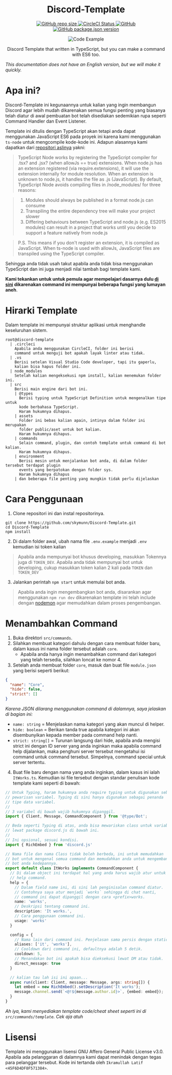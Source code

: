 <h1 align="center">Discord-Template</h1>

<p align="center">
  <a href="#">
    <img alt="GitHub repo size" src="https://img.shields.io/github/repo-size/skymunn/Discord-Template.svg">
  </a>
  <a href='https://circleci.com/gh/skymunn/Discord-Template/'>
    <img src='https://circleci.com/gh/skymunn/Discord-Template.svg?style=svg' alt='CircleCI Status' />
  </a>
  <a href='https://github.com/skymunn/Discord-Template/blob/master/LICENSE.md'>
    <img alt="GitHub" src="https://img.shields.io/github/license/skymunn/Discord-Template.svg">
  </a>
  <a href='https://github.com/skymunn/Discord-Template/blob/master/package.json'>
    <img alt="GitHub package.json version" src="https://img.shields.io/github/package-json/v/skymunn/Discord-Template.svg">
  </a>
</p>

<p align="center">
  <img alt="Code Example" src="./carbon.png">
</p>

<p align="center">Discord Template that written in TypeScript, but you can make a command with ES6 too.</p>

*This documentation does not have an English version, but we will make it quickly.*

# Apa ini?
Discord-Template ini kegunaannya untuk kalian yang ingin membangun Discord agar lebih mudah dikarenakan semua fungsi penting yang biasanya telah diatur di awal pembuatan bot telah disediakan sedemikian rupa seperti Command Handler dan Event Listener.

Template ini ditulis dengan TypeScript akan tetapi anda dapat menggunakan JavaScript ES6 pada proyek ini karena kami menggunakan `ts-node` untuk mengcompile kode-kode ini. Adapun alasannya kami dapatkan dari [repositori aslinya](https://github.com/TypeStrong/ts-node#how-it-works) yakni:

> TypeScript Node works by registering the TypeScript compiler for .tsx? and .jsx? (when allowJs == true) extensions. When node.js has an extension registered (via require.extensions), it will use the extension internally for module resolution. When an extension is unknown to node.js, it handles the file as .js (JavaScript). By default, TypeScript Node avoids compiling files in /node_modules/ for three reasons:

> 1. Modules should always be published in a format node.js can consume
> 2. Transpiling the entire dependency tree will make your project slower
> 3. Differing behaviours between TypeScript and node.js (e.g. ES2015 modules) can result in a project that works until you decide to support a feature natively from node.js

> P.S. This means if you don't register an extension, it is compiled as JavaScript. When ts-node is used with allowJs, JavaScript files are transpiled using the TypeScript compiler.

Sehingga anda tidak usah takut apabila anda tidak bisa menggunakan TypeScript dan ini juga menjadi nilai tambah bagi template kami.

**Kami tekankan untuk untuk pemula agar mempelajari dasarnya dulu [di sini](https://anidiots.guide) dikarenakan command ini mempunyai beberapa fungsi yang lumayan aneh**.

# Hirarki Template
Dalam template ini mempunyai struktur aplikasi untuk menghandle keseluruhan sistem.
```
root@discord-template
  | .circleci
    Apabila anda menggunakan CircleCI, folder ini berisi
    command untuk menguji bot apakah layak linter atau tidak.
  | .vs
    Berisi setelan Visual Studio Code developer, tapi itu gaperlu,
    kalian bisa hapus folder ini.
  | node_modules
    Setelah kalian mengeksekusi npm install, kalian menemukan folder ini.
  | src
    Berisi main engine dari bot ini.
    | @types
      Berisi typing untuk TypeScript Definition untuk mengenalkan tipe untuk
      kode berbahasa TypeScript.
      Haram hukumnya dihapus.
    | assets
      Folder ini bebas kalian apain, intinya dalam folder ini merupakan 
      folder public/aset untuk bot kalian.
      Haram hukumnya dihapus.
    | commands
      Selain command, plugin, dan contoh template untuk command di bot kalian.
      Haram hukumnya dihapus.
    | environment
      Berisi mesin untuk menjalankan bot anda, di dalam folder tersebut terdapat plugin
      events yang berpatokan dengan folder sys.
      Haram hukumnya dihapus
    | dan beberapa file penting yang mungkin tidak perlu dijelaskan
```

# Cara Penggunaan
1. Clone repositori ini dan instal repositorinya.
```
git clone https://github.com/skymunn/Discord-Template.git
cd Discord-Template
npm install
```

2. Di dalam folder awal, ubah nama file `.env.example` menjadi `.env` kemudian isi token kalian
> Apabila anda mempunyai bot khusus developing, masukkan Tokennya juga di `TOKEN_DEV`. Apabila anda tidak mempunyai bot untuk developing, cukup masukkan token kalian 2 kali pada `TOKEN` dan `TOKEN_DEV`

3. Jalankan perintah `npm start` untuk memulai bot anda.
> Apabila anda ingin mengembangkan bot anda, disarankan agar menggunakan `npm run dev` dikarenakan template ini telah include dengan [nodemon](https://www.npmjs.com/package/nodemon) agar memudahkan dalam proses pengembangan.

# Menambahkan Command
1. Buka direktori `src/commands`.
2. Silahkan membuat kategori dahulu dengan cara membuat folder baru, dalam kasus ini nama folder tersebut adalah `core`.
   * Apabila anda hanya ingin menambahkan command dari kategori yang telah tersedia, silahkan loncat ke nomor 4.
3. Setelah anda membuat folder `core`, masuk dan buat file `module.json` yang berisi seperti berikut:
```json
{
  "name": "Core",
  "hide": false,
  "strict": []
}
```
*Karena JSON dilarang menggunakan command di dalamnya, saya jelaskan di bagian ini:*
* `name: string` = Menjelaskan nama kategori yang akan muncul di helper.
* `hide: boolean` = Berikan tanda true apabila kategori ini akan disembunyikan kepada member pada command help nanti.
* `strict: string[]` = Turunan langsung dari hide, apabila anda mengisi strict ini dengan ID server yang anda inginkan maka apabila command help dijalankan, maka penghuni server tersebut mengetahui isi command untuk command tersebut. Simpelnya, command special untuk server tertentu.

4. Buat file baru dengan nama yang anda inginkan, dalam kasus ini ialah `ItWorks.ts`. Kemudian isi file tersebut dengan standar penulisan kode template kami seperti di bawah:
```ts
// Untuk Typing, haram hukumnya anda require typing untuk digunakan sebagai
// pewarisan variabel. Typing di sini hanya digunakan sebagai penanda
// tipe data variabel.
//
// 3 variabel di bawah wajib hukumnya dipanggil.
import { Client, Message, CommandComponent } from '@type/Bot';

// Beda seperti Typing di atas, anda bisa mewariskan class untuk variabel
// lewat package discord.js di bawah ini.
//
// Ini opsional, sesuai kondisi.
import { RichEmbed } from 'discord.js'

// Nama file dan nama Class tidak boleh berbeda, ini untuk memudahkan
// bot untuk mengenal semua command dan memudahkan anda untuk mengembangkan
// bot anda kedepannya.
export default class ItWorks implements CommandComponent {
  // Di dalam object ini terdapat hal yang anda harus wajib atur untuk keperluan
  // help command.
  help = {
    // Dalam field name ini, di sini lah penginisalan command diatur.
    // Contohnya saya atur menjadi `works` sehingga di chat nanti,
    // command ini dapat dipanggil dengan cara <prefix>works.
    name: 'works',
    // Deskripsi tentang command ini.
    description: 'It works.',
    // Cara penggunaan command ini.
    usage: 'works'
  }

  config = {
    // Nama lain dari command ini. Penjelasan sama persis dengan static::help.name
    aliases: ['it', 'works'],
    // Cooldown dari command ini, defaultnya adalah 5 detik.
    cooldown: 5,
    // Menandakan bot ini apakah bisa dieksekusi lewat DM atau tidak.
    direct_message: true
  }

  // kalian tau lah isi ini apaan...
  async run(client: Client, message: Message, args: string[]) {
    let embed = new RichEmbed().setDescription('It works');
    message.channel.send(`<@!${message.author.id}>`, {embed: embed});
  }
}
```
*Ah iya, kami menyediakan template code/cheat sheet seperti ini di `src/commands/template`. Cek aja atuh*

# Lisensi
Template ini menggunakan lisensi GNU Affero General Public License v3.0. Apabila ada pelanggaran di dalamnya kami dapat menindak dengan tegas para pelanggar tersebut. Kode ini tertanda oleh `Ikramullah Latif <45F6D4DF8F571384>`.
